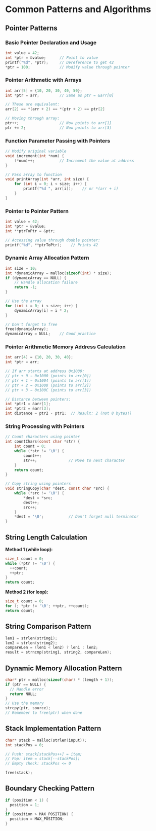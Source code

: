 # Common Patterns and Algorithms

## Pointer Patterns

### Basic Pointer Declaration and Usage
```c
int value = 42;
int *ptr = &value;      // Point to value
printf("%d", *ptr);     // Dereference to get 42
*ptr = 100;             // Modify value through pointer
```

### Pointer Arithmetic with Arrays
```c
int arr[5] = {10, 20, 30, 40, 50};
int *ptr = arr;         // Same as ptr = &arr[0]

// These are equivalent:
arr[2] == *(arr + 2) == *(ptr + 2) == ptr[2]

// Moving through array:
ptr++;                  // Now points to arr[1]
ptr += 2;               // Now points to arr[3]
```

### Function Parameter Passing with Pointers
```c
// Modify original variable
void increment(int *num) {
    (*num)++;           // Increment the value at address
}

// Pass array to function
void printArray(int *arr, int size) {
    for (int i = 0; i < size; i++) {
        printf("%d ", arr[i]);    // or *(arr + i)
    }
}
```

### Pointer to Pointer Pattern
```c
int value = 42;
int *ptr = &value;
int **ptrToPtr = &ptr;

// Accessing value through double pointer:
printf("%d", **ptrToPtr);    // Prints 42
```

### Dynamic Array Allocation Pattern
```c
int size = 10;
int *dynamicArray = malloc(sizeof(int) * size);
if (dynamicArray == NULL) {
    // Handle allocation failure
    return -1;
}

// Use the array
for (int i = 0; i < size; i++) {
    dynamicArray[i] = i * 2;
}

// Don't forget to free
free(dynamicArray);
dynamicArray = NULL;    // Good practice
```

### Pointer Arithmetic Memory Address Calculation
```c
int arr[4] = {10, 20, 30, 40};
int *ptr = arr;

// If arr starts at address 0x1000:
// ptr + 0 → 0x1000 (points to arr[0])
// ptr + 1 → 0x1004 (points to arr[1]) 
// ptr + 2 → 0x1008 (points to arr[2])
// ptr + 3 → 0x100C (points to arr[3])

// Distance between pointers:
int *ptr1 = &arr[1];
int *ptr2 = &arr[3];
int distance = ptr2 - ptr1;  // Result: 2 (not 8 bytes!)
```

### String Processing with Pointers
```c
// Count characters using pointer
int countChars(const char *str) {
    int count = 0;
    while (*str != '\0') {
        count++;
        str++;              // Move to next character
    }
    return count;
}

// Copy string using pointers
void stringCopy(char *dest, const char *src) {
    while (*src != '\0') {
        *dest = *src;
        dest++;
        src++;
    }
    *dest = '\0';           // Don't forget null terminator
}
```

## String Length Calculation

**Method 1 (while loop):**
```c
size_t count = 0;
while (*ptr != '\0') {
  ++count;
  ++ptr;
}
return count;
```

**Method 2 (for loop):**
```c
size_t count = 0;
for (; *ptr != '\0'; ++ptr, ++count);
return count;
```

## String Comparison Pattern
```c
len1 = strlen(string1);
len2 = strlen(string2);
compareLen = (len1 < len2) ? len1 : len2;
result = strncmp(string1, string2, compareLen);
```

## Dynamic Memory Allocation Pattern
```c
char* ptr = malloc(sizeof(char) * (length + 1));
if (ptr == NULL) {
  // Handle error
  return NULL;
}
// Use the memory
strcpy(ptr, source);
// Remember to free(ptr) when done
```

## Stack Implementation Pattern
```c
char* stack = malloc(strlen(input));
int stackPos = 0;

// Push: stack[stackPos++] = item;
// Pop: item = stack[--stackPos];
// Empty check: stackPos <= 0

free(stack);
```

## Boundary Checking Pattern
```c
if (position < 1) {
  position = 1;
}
if (position > MAX_POSITION) {
  position = MAX_POSITION;
}
```